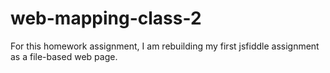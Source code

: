 # web-mapping-class-2
For this homework assignment, I am rebuilding my first jsfiddle assignment as a file-based web page. 

